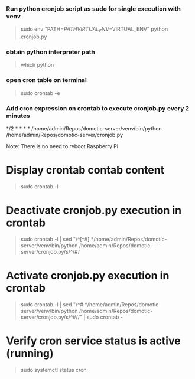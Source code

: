 ### Run python cronjob script as sudo for single execution with venv
> sudo env "PATH=$PATH VIRTUAL_ENV=$VIRTUAL_ENV" python cronjob.py

### obtain python interpreter path
> which python

### open cron table on terminal
> sudo crontab -e

### Add cron expression on crontab to execute cronjob.py every 2 minutes
*/2 * * * * /home/admin/Repos/domotic-server/venv/bin/python /home/admin/Repos/domotic-server/cronjob.py

Note: There is no need to reboot Raspberry Pi

# Display crontab contab content
> sudo crontab -l

# Deactivate cronjob.py execution in crontab
> sudo crontab -l | sed "/^[^#].*\/home\/admin\/Repos\/domotic-server\/venv\/bin\/python \/home\/admin\/Repos\/domotic-server\/cronjob.py/s/^/#/

# Activate cronjob.py execution in crontab
> sudo crontab -l | sed "/^#.*\/home\/admin\/Repos\/domotic-server\/venv\/bin\/python \/home\/admin\/Repos\/domotic-server\/cronjob.py/s/^#//" | sudo crontab -


# Verify cron service status is active (running)
> sudo systemctl status cron



